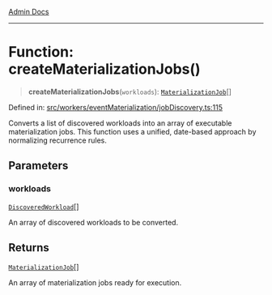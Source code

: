 [Admin Docs](/)

***

# Function: createMaterializationJobs()

> **createMaterializationJobs**(`workloads`): [`MaterializationJob`](../../executionEngine/interfaces/MaterializationJob.md)[]

Defined in: [src/workers/eventMaterialization/jobDiscovery.ts:115](https://github.com/gautam-divyanshu/talawa-api/blob/84910820371ade6fdca33545b3a0fc1e929731b2/src/workers/eventMaterialization/jobDiscovery.ts#L115)

Converts a list of discovered workloads into an array of executable materialization jobs.
This function uses a unified, date-based approach by normalizing recurrence rules.

## Parameters

### workloads

[`DiscoveredWorkload`](../interfaces/DiscoveredWorkload.md)[]

An array of discovered workloads to be converted.

## Returns

[`MaterializationJob`](../../executionEngine/interfaces/MaterializationJob.md)[]

An array of materialization jobs ready for execution.
